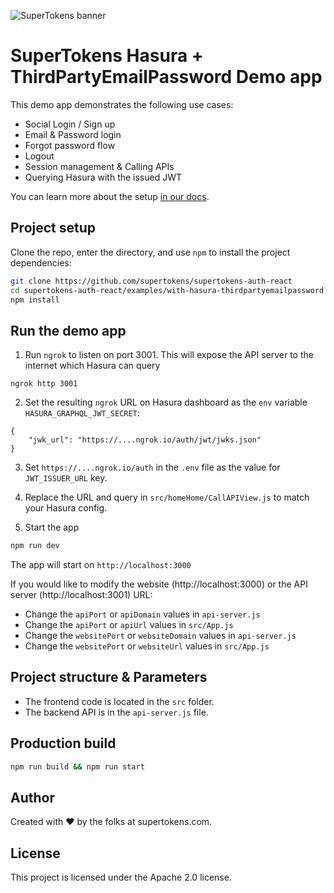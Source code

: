 ![SuperTokens banner](https://raw.githubusercontent.com/supertokens/supertokens-logo/master/images/Artboard%20%E2%80%93%2027%402x.png)

# SuperTokens Hasura + ThirdPartyEmailPassword Demo app

This demo app demonstrates the following use cases:

-   Social Login / Sign up
-   Email & Password login
-   Forgot password flow
-   Logout
-   Session management & Calling APIs
-   Querying Hasura with the issued JWT

You can learn more about the setup [in our docs](https://supertokens.com/docs/thirdpartyemailpassword/hasura-integration/with-jwt).

## Project setup

Clone the repo, enter the directory, and use `npm` to install the project dependencies:

```bash
git clone https://github.com/supertokens/supertokens-auth-react
cd supertokens-auth-react/examples/with-hasura-thirdpartyemailpassword
npm install
```

## Run the demo app

1. Run `ngrok` to listen on port 3001. This will expose the API server to the internet which Hasura can query

```
ngrok http 3001
```

2. Set the resulting `ngrok` URL on Hasura dashboard as the `env` variable `HASURA_GRAPHQL_JWT_SECRET`:

```
{
    "jwk_url": "https://....ngrok.io/auth/jwt/jwks.json"
}
```

3. Set `https://....ngrok.io/auth` in the `.env` file as the value for `JWT_ISSUER_URL` key.

4. Replace the URL and query in `src/homeHome/CallAPIView.js` to match your Hasura config.

5. Start the app

```bash
npm run dev
```

The app will start on `http://localhost:3000`

If you would like to modify the website (http://localhost:3000) or the API server (http://localhost:3001) URL:

-   Change the `apiPort` or `apiDomain` values in `api-server.js`
-   Change the `apiPort` or `apiUrl` values in `src/App.js`
-   Change the `websitePort` or `websiteDomain` values in `api-server.js`
-   Change the `websitePort` or `websiteUrl` values in `src/App.js`

## Project structure & Parameters

-   The frontend code is located in the `src` folder.
-   The backend API is in the `api-server.js` file.

## Production build

```bash
npm run build && npm run start
```

## Author

Created with :heart: by the folks at supertokens.com.

## License

This project is licensed under the Apache 2.0 license.

